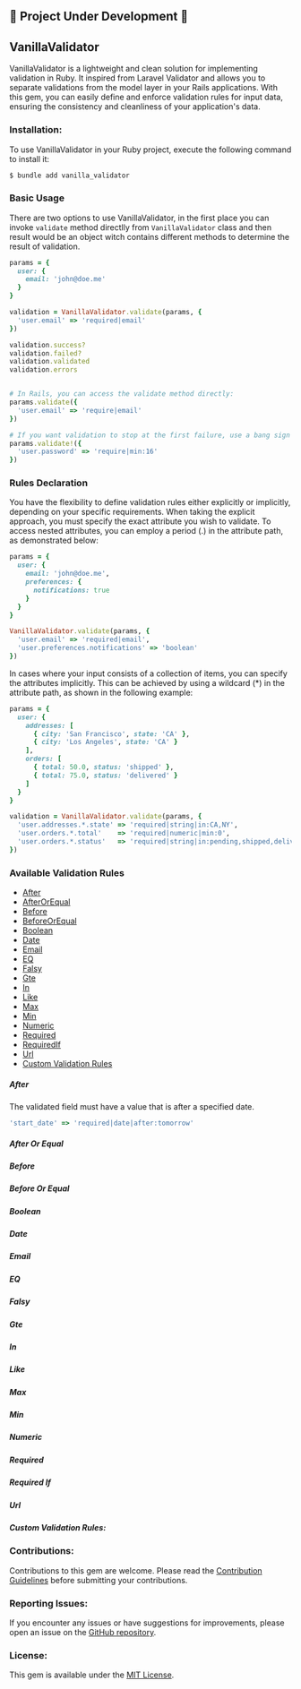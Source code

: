 ## 🚧 Project Under Development 🚧

## VanillaValidator

VanillaValidator is a lightweight and clean solution for implementing validation in Ruby. It inspired from Laravel Validator and allows you to separate validations from the model layer in your Rails applications. With this gem, you can easily define and enforce validation rules for input data, ensuring the consistency and cleanliness of your application's data.

### Installation:
To use VanillaValidator in your Ruby project, execute the following command to install it:

```ruby
$ bundle add vanilla_validator
```

### Basic Usage
There are two options to use VanillaValidator, in the first place you can invoke `validate` method directlly from `VanillaValidator` class and then result would be an object witch contains different methods to determine the result of validation.

```ruby
params = {
  user: {
    email: 'john@doe.me'
  }
}

validation = VanillaValidator.validate(params, {
  'user.email' => 'required|email'
})

validation.success?
validation.failed?
validation.validated
validation.errors


# In Rails, you can access the validate method directly:
params.validate({
  'user.email' => 'require|email'
})

# If you want validation to stop at the first failure, use a bang sign (!) after 'validate':
params.validate!({
  'user.password' => 'require|min:16'
})
```

### Rules Declaration
You have the flexibility to define validation rules either explicitly or implicitly, depending on your specific requirements. When taking the explicit approach, you must specify the exact attribute you wish to validate. To access nested attributes, you can employ a period (.) in the attribute path, as demonstrated below:

```ruby
params = {
  user: {
    email: 'john@doe.me',
    preferences: {
      notifications: true
    }
  }
}

VanillaValidator.validate(params, {
  'user.email' => 'required|email',
  'user.preferences.notifications' => 'boolean'
})
```

In cases where your input consists of a collection of items, you can specify the attributes implicitly. This can be achieved by using a wildcard (\*) in the attribute path, as shown in the following example:

```ruby
params = {
  user: {
    addresses: [
      { city: 'San Francisco', state: 'CA' },
      { city: 'Los Angeles', state: 'CA' }
    ],
    orders: [
      { total: 50.0, status: 'shipped' },
      { total: 75.0, status: 'delivered' }
    ]
  }
}

validation = VanillaValidator.validate(params, {
  'user.addresses.*.state' => 'required|string|in:CA,NY',
  'user.orders.*.total'    => 'required|numeric|min:0',
  'user.orders.*.status'   => 'required|string|in:pending,shipped,delivered'
})
```

### Available Validation Rules
- [After](#after)
- [AfterOrEqual](#after_or_equal)
- [Before](#before)
- [BeforeOrEqual](#before_or_equal)
- [Boolean](#boolean)
- [Date](#date)
- [Email](#email)
- [EQ](#eq)
- [Falsy](#falsy)
- [Gte](#gte)
- [In](#in)
- [Like](#like)
- [Max](#max)
- [Min](#min)
- [Numeric](#numeric)
- [Required](#required)
- [RequiredIf](#required_if)
- [Url](#url)
- [Custom Validation Rules](#custom_validation_rules)

##### After
The validated field must have a value that is after a specified date.

```ruby
'start_date' => 'required|date|after:tomorrow'
```

##### After Or Equal

##### Before

##### Before Or Equal

##### Boolean

##### Date

##### Email

##### EQ

##### Falsy

##### Gte

##### In

##### Like

##### Max

##### Min

##### Numeric

##### Required

##### Required If

##### Url

##### Custom Validation Rules:

### Contributions:
Contributions to this gem are welcome. Please read the [Contribution Guidelines](link-to-contributing) before submitting your contributions.

### Reporting Issues:
If you encounter any issues or have suggestions for improvements, please open an issue on the [GitHub repository](link-to-issues).

### License:
This gem is available under the [MIT License](https://choosealicense.com/licenses/mit/).
